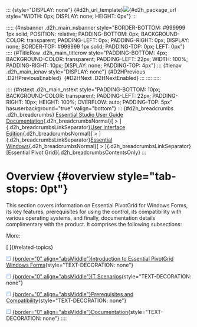 ::: {style="DISPLAY: none"}
[](ms-xhelp:///?Id=d2h_url_template){#d2h_url_template}![](!package_url!){#d2h_package_url style="WIDTH: 0px; DISPLAY: none; HEIGHT: 0px"}
:::

::::: {#nsbanner .d2h_main_nsbanner style="BORDER-BOTTOM: #999999 1px solid; POSITION: relative; PADDING-BOTTOM: 0px; BACKGROUND-COLOR: transparent; PADDING-LEFT: 0px; PADDING-RIGHT: 0px; DISPLAY: none; BORDER-TOP: #999999 1px solid; PADDING-TOP: 0px; LEFT: 0px"}
:::: {#TitleRow .d2h_main_titlerow style="PADDING-BOTTOM: 4px; BACKGROUND-COLOR: transparent; PADDING-LEFT: 22px; WIDTH: 100%; PADDING-RIGHT: 10px; DISPLAY: none; PADDING-TOP: 4px"}
::: {#ienav .d2h_main_ienav style="DISPLAY: none"}
[](ms-xhelp:///?Id=db5c6260-f6c3-44d7-b3c7-5cbcf4318f8c){#D2HPrevious .D2HPreviousEnabled}  [](ms-xhelp:///?Id=01f8cf4e-9b4d-4c95-b7b5-518f1ab86069){#D2HNext .D2HNextEnabled}
:::
::::
:::::

:::: {#nstext .d2h_main_nstext style="PADDING-BOTTOM: 10px; BACKGROUND-COLOR: transparent; PADDING-LEFT: 22px; PADDING-RIGHT: 10px; HEIGHT: 100%; OVERFLOW: auto; PADDING-TOP: 5px" hasuserbackground="true" valign="bottom"}
::: {#d2h_breadcrumbs .d2h_breadcrumbs}
[Essential Studio User Guide Documentation](ms-xhelp:///?Id=12457748-09e3-4d74-a240-8e049cedf030){.d2h_breadcrumbsNormal}[ \> ]{.d2h_breadcrumbsLinkSeparator}[User Interface Edition](ms-xhelp:///?Id=c29296b7-531c-413b-a0ec-488ca1f7f669){.d2h_breadcrumbsNormal}[ \> ]{.d2h_breadcrumbsLinkSeparator}[Essential Windows](ms-xhelp:///?Id=e60759d8-47a4-4570-9d7a-16a68d63f2ea){.d2h_breadcrumbsNormal}[ \> ]{.d2h_breadcrumbsLinkSeparator}[Essential Pivot Grid]{.d2h_breadcrumbsContentsOnly}
:::

# Overview {#overview style="tab-stops: 0pt"}

This section covers information on Essential PivotGrid for Windows Forms, its key features, prerequisites for using the control, its compatibility with various operating systems, and finally, documentation details complimentary with the product. It comprises the following subsections:

More:

[ ]{#related-topics}

[![](button.gif){border="0" align="absMiddle"}Introduction to Essential PivotGrid Windows Forms](ms-xhelp:///?Id=01f8cf4e-9b4d-4c95-b7b5-518f1ab86069){style="TEXT-DECORATION: none"}

[![](button.gif){border="0" align="absMiddle"}IT Scenarios](ms-xhelp:///?Id=7c439200-e30e-421b-9b45-b127ee849141){style="TEXT-DECORATION: none"}

[![](button.gif){border="0" align="absMiddle"}Prerequisites and Compatibility](ms-xhelp:///?Id=793544a5-d440-400c-b212-47fe25c7b2fd){style="TEXT-DECORATION: none"}

[![](button.gif){border="0" align="absMiddle"}Documentation](ms-xhelp:///?Id=615ee410-b726-4492-a018-ea5758711da3){style="TEXT-DECORATION: none"}
::::
